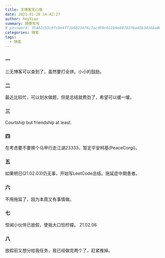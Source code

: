 ```yaml
---
title: 无博客无心情
date: 2021-01-28 14:42:27
author: heyXiao
summary: 随便写写
# password: 35482c55c9fcbe4ff1b6023476c7acd59c011b9e8870376a45b3416ba8092d3d
categories: 随笔
tags:
  - 随笔
---
```

### 一
三无博客可以查到了，虽然要打全拼。小小的鼓励。

### 二
最近比较忙，可以划水做题，但是总结就费劲了，希望可以缓一缓。

### 三
Courtship but friendship at least.

### 四
在考虑要不要换个马甲行走江湖23333，暂定平安柯基(PeaceCorgi)。

### 五
如果明日(21.02.03)仍无事，开始写LeetCode总结。拖延症中期患者。

### 六
不用拖延了，因为本周又有事情做。

### 七
惊闻小伙伴已放假，使我大口恰柠檬。 21.02.06

### 八
放假前又想分给我任务，我已经做完两个了，赶紧推掉。